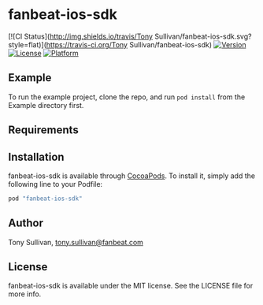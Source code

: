 # fanbeat-ios-sdk

[![CI Status](http://img.shields.io/travis/Tony Sullivan/fanbeat-ios-sdk.svg?style=flat)](https://travis-ci.org/Tony Sullivan/fanbeat-ios-sdk)
[![Version](https://img.shields.io/cocoapods/v/fanbeat-ios-sdk.svg?style=flat)](http://cocoapods.org/pods/fanbeat-ios-sdk)
[![License](https://img.shields.io/cocoapods/l/fanbeat-ios-sdk.svg?style=flat)](http://cocoapods.org/pods/fanbeat-ios-sdk)
[![Platform](https://img.shields.io/cocoapods/p/fanbeat-ios-sdk.svg?style=flat)](http://cocoapods.org/pods/fanbeat-ios-sdk)

## Example

To run the example project, clone the repo, and run `pod install` from the Example directory first.

## Requirements

## Installation

fanbeat-ios-sdk is available through [CocoaPods](http://cocoapods.org). To install
it, simply add the following line to your Podfile:

```ruby
pod "fanbeat-ios-sdk"
```

## Author

Tony Sullivan, tony.sullivan@fanbeat.com

## License

fanbeat-ios-sdk is available under the MIT license. See the LICENSE file for more info.
